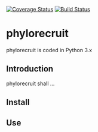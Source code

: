 [![Coverage Status](https://coveralls.io/repos/github/sjanssen2/phylorecruit/badge.svg?branch=master)](https://coveralls.io/github/sjanssen2/phylorecruit?branch=master)
[![Build Status](https://travis-ci.org/sjanssen2/phylorecruit.svg?branch=master)](https://travis-ci.org/sjanssen2/phylorecruit)

# phylorecruit
phylorecruit is coded in Python 3.x

## Introduction
phylorecruit shall ...

## Install

## Use
